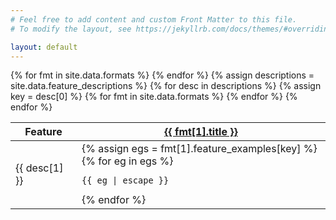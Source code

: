 ```yaml
---
# Feel free to add content and custom Front Matter to this file.
# To modify the layout, see https://jekyllrb.com/docs/themes/#overriding-theme-defaults

layout: default
---
```


<div class="datatable-container">
  <div class="datatable-content">
    <table class="datatable">
      <thead>
        <tr>
          <th width="90">Feature</th>
          {% for fmt in site.data.formats %}
            <th><a target="_blank" href="{{ fmt[1].url }}"
              >{{ fmt[1].title }}</a></th>
          {% endfor %}
        </tr>
      </thead>
      <tbody>
        {% assign descriptions = site.data.feature_descriptions %}
        {% for desc in descriptions %}
          {% assign key = desc[0] %}
          <tr>
            <td width="90"><div class="desc-example">{{ desc[1] }}</div></td>
            {% for fmt in site.data.formats %}
              <td>
                {% assign egs = fmt[1].feature_examples[key] %}
                {% for eg in egs %}
                  <div class="example">
                    <pre><code class="language-{{ fmt[1].example_language }}"
                      >{{ eg | escape }}</code></pre>
                  </div>
                {% endfor %}
              </td>
            {% endfor %}
          </tr>
        {% endfor %}
      </tbody>
    </table>
  </div>
</div>

